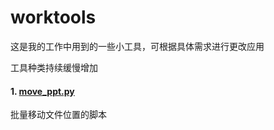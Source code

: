 # worktools
这是我的工作中用到的一些小工具，可根据具体需求进行更改应用

工具种类持续缓慢增加

#### 1. [move_ppt.py](https://github.com/doncc/worktools/blob/master/move_ppt.py)
批量移动文件位置的脚本

